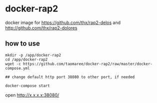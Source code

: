 # docker-rap2
docker image for https://github.com/thx/rap2-delos and http://github.com/thx/rap2-dolores


## how to use
```
mkdir -p /app/docker-rap2
cd /app/docker-rap2
wget -c https://github.com/taomaree/docker-rap2/raw/master/docker-compose.yml

## change default http port 38080 to other port, if needed

docker-compose start
```

open http://x.x.x.x:38080/


